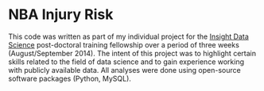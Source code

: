 # NBA Injury Risk

This code was written as part of my individual project for the [Insight Data Science](http://www.insightdatascience.com) post-doctoral training fellowship over a period of three weeks (August/September 2014). The intent of this project was to highlight certain skills related to the field of data science and to gain experience working with publicly available data. All analyses were done using open-source software packages (Python, MySQL).
